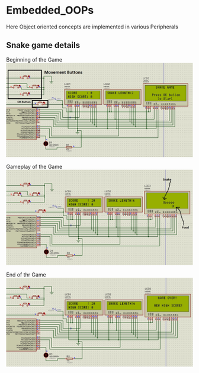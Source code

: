 # Embedded_OOPs
Here Object oriented concepts are implemented in various Peripherals

## Snake game details
Beginning of the Game
![](Snake.X/pic1.jpg)

Gameplay of the Game
![](Snake.X/pic2.jpg)

End of thr Game
![](Snake.X/pic3.jpg) 